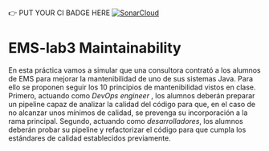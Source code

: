 :point_right: PUT YOUR CI BADGE HERE
[![SonarCloud](https://github.com/DavidCaLez/trabajo3-localizacion-covid/actions/workflows/main.yml/badge.svg)](https://github.com/DavidCaLez/trabajo3-localizacion-covid/actions/workflows/main.yml)

# EMS-lab3 Maintainability


En esta práctica vamos a simular que una consultora contrató a los alumnos de EMS para mejorar la mantenibilidad de uno de sus sistemas Java. Para ello se proponen seguir los 10 principios de mantenibilidad vistos en clase. Primero, actuando como *DevOps engineer* , los alumnos deberán preparar un pipeline capaz de analizar la calidad del código para que, en el caso de no alcanzar unos mínimos de calidad, se prevenga su incorporación a la rama principal. Segundo, actuando como *desarrolladores*, los alumnos deberán probar su pipeline y refactorizar el código para que cumpla los estándares de calidad establecidos previamente. 

